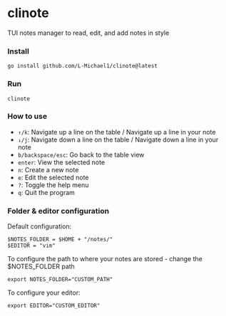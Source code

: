 # clinote

TUI notes manager to read, edit, and add notes in style

### Install

```
go install github.com/L-Michael1/clinote@latest
```

### Run

```
clinote
```

### How to use

- `↑/k`: Navigate up a line on the table / Navigate up a line in your note
- `↓/j`: Navigate down a line on the table / Navigate down a line in your note
- `b/backspace/esc`: Go back to the table view
- `enter`: View the selected note
- `n`: Create a new note
- `e`: Edit the selected note
- `?`: Toggle the help menu
- `q`: Quit the program

### Folder & editor configuration

Default configuration:

```
$NOTES_FOLDER = $HOME + "/notes/"
$EDITOR = "vim"
```

To configure the path to where your notes are stored - change the $NOTES_FOLDER path

```
export NOTES_FOLDER="CUSTOM_PATH"
```

To configure your editor:

```
export EDITOR="CUSTOM_EDITOR"
```
